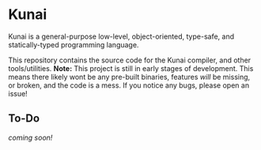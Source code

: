 # Kunai
Kunai is a general-purpose low-level, object-oriented, type-safe, and statically-typed programming language.

This repository contains the source code for the Kunai compiler, and other tools/utilities. **Note:** This project is still in early stages of development. This means there likely wont be any pre-built binaries, features *will* be missing, or broken, and the code is a mess. If you notice any bugs, please open an issue!

## To-Do
*coming soon!*